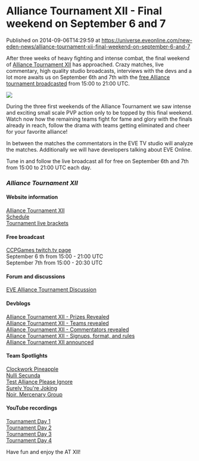 # Alliance Tournament XII - Final weekend on September 6 and 7
Published on 2014-09-06T14:29:59 at https://universe.eveonline.com/new-eden-news/alliance-tournament-xii-final-weekend-on-september-6-and-7

After three weeks of heavy fighting and intense combat, the final weekend of [Alliance Tournament XII](http://community.eveonline.com/community/alliance-tournament/) has approached. Crazy matches, live commentary, high quality studio broadcasts, interviews with the devs and a lot more  awaits us on September 6th and 7th with the [free Alliance tournament broadcasted](http://www.twitch.tv/ccp) from 15:00 to 21:00 UTC.

![](http://web.ccpgamescdn.com/newssystem/media/66469/1/AT_XII_EVTV-banner.png)

During the three first weekends of the Alliance Tournament we saw intense and exciting small scale PVP action only to be topped by this final weekend. Watch now how the remaining teams fight for fame and glory with the finals already in reach, follow the drama with teams getting eliminated and cheer for your favorite alliance!

In between the matches the commentators in the EVE TV studio will analyze the matches. Additionally we will have developers talking about EVE Online.

Tune in and follow the live broadcast all for free on September 6th and 7th from 15:00 to 21:00 UTC each day.

###  _Alliance Tournament XII_

####  Website information

[Alliance Tournament XII](http://community.eveonline.com/community/alliance-tournament/)  
[Schedule](http://community.eveonline.com/community/alliance-tournament/schedule/)  
[Tournament live brackets](http://community.eveonline.com/community/alliance-tournament/tournament-brackets/)

####  Free broadcast

[CCPGames twitch.tv page](http://www.twitch.tv/ccp)  
September 6 th from 15:00 - 21:00 UTC  
September 7th from 15:00 - 20:30 UTC

####  Forum and discussions

[EVE Alliance Tournament Discussion](https://forums.eveonline.com/default.aspx?g=topics&f=264)

####  Devblogs

[Alliance Tournament XII - Prizes Revealed](http://community.eveonline.com/news/dev-blogs/alliance-tournament-xii-prizes-revealed/)  
[Alliance Tournament XII - Teams revealed](http://community.eveonline.com/news/dev-blogs/alliance-tournament-xii-teams-revealed/)  
[Alliance Tournament XII - Commentators revealed](http://community.eveonline.com/news/dev-blogs/alliance-tournament-xii-commentators-revealed/)  
[Alliance Tournament XII - Signups, format, and rules](http://community.eveonline.com/news/dev-blogs/alliance-tournament-xii-signups-format-and-rules/)  
[Alliance Tournament XII announced](http://community.eveonline.com/news/dev-blogs/alliance-tournament-xii-announced/)

####  Team Spotlights

[Clockwork Pineapple](http://community.eveonline.com/news/news-channels/world-news/alliance-tournament-xii-team-spotlight-clockwork-pineapple/)  
[Nulli Secunda](http://community.eveonline.com/news/news-channels/world-news/alliance-tournament-xii-team-spotlight-nulli-secunda/)  
[Test Alliance Please Ignore](http://community.eveonline.com/news/news-channels/world-news/alliance-tournament-xii-team-spotlight-test-alliance-please-ignore/)  
[Surely You're Joking](http://community.eveonline.com/news/news-channels/world-news/alliance-tournament-xii-team-spotlight-surely-youre-joking/)  
[Noir. Mercenary Group](http://community.eveonline.com/news/news-channels/world-news/alliance-tournament-xii-team-spotlight-noir.-mercenary-group/)

####  YouTube recordings

[Tournament Day 1](https://www.youtube.com/watch?v=OznM9ZHC8a4&list=PLQvKSs1k6DLNl0dsPrXOR37KmduoYrtNx)  
[Tournament Day 2](https://www.youtube.com/watch?v=PXKMB1AYags&list=PLQvKSs1k6DLNl0dsPrXOR37KmduoYrtNx)  
[Tournament Day 3](https://www.youtube.com/watch?v=Jx99_S5E-nY&list=PLQvKSs1k6DLNl0dsPrXOR37KmduoYrtNx)  
[Tournament Day 4](https://www.youtube.com/watch?v=p7_p4ylXfWc&list=PLQvKSs1k6DLNl0dsPrXOR37KmduoYrtNx)

 

Have fun and enjoy the AT XII!
